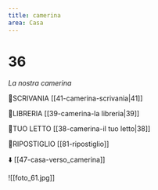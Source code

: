 ```yaml
---
title: camerina
area: Casa
---
```

# 36
_La nostra camerina_

👀SCRIVANIA [[41-camerina-scrivania|41]]

👀LIBRERIA [[39-camerina-la libreria|39]]

👀TUO LETTO [[38-camerina-il tuo letto|38]]

👀RIPOSTIGLIO [[81-ripostiglio]]

⬇️ [[47-casa-verso_camerina]]

![[foto_61.jpg]]